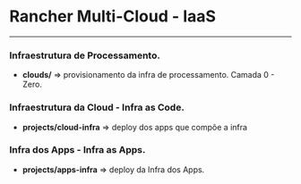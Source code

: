 # Rancher Multi-Cloud - IaaS
----------------

### Infraestrutura de Processamento.

*   **clouds/** => provisionamento da infra de processamento. Camada 0 - Zero.

### Infraestrutura da Cloud - Infra as Code.

*   **projects/cloud-infra** => deploy dos apps que compõe a infra

### Infra dos Apps - Infra as Apps.

*   **projects/apps-infra** => deploy da Infra dos Apps.

